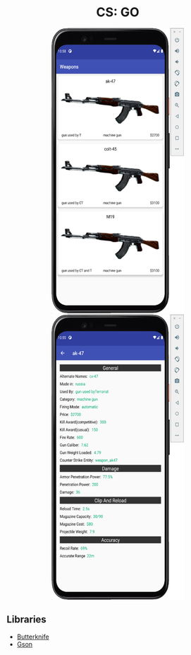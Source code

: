 <h1 align="center">CS: GO</h1>
<p align="center">
    <img width="300" height="645" src="https://github.com/RamziJabali/CS-GO-Android/blob/master/screenshots/gun_list.png?raw=true">  
  <img width="300" height="645" src="https://github.com/RamziJabali/CS-GO-Android/blob/master/screenshots/gun_detail.png?raw=true">  
</p>

## Libraries
- [Butterknife](https://github.com/JakeWharton/butterknife)
- [Gson](https://github.com/google/gson)
